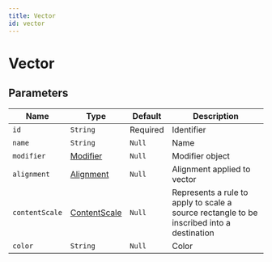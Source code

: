 ```yaml
---
title: Vector
id: vector
---
```


# Vector

## Parameters

| Name           | Type                                                                 | Default  | Description                                                                               |
| -------------- | -------------------------------------------------------------------- | -------- | ----------------------------------------------------------------------------------------- |
| `id`           | `String `                                                            | Required | Identifier                                                                                |
| `name`         | `String `                                                            | `Null`   | Name                                                                                      |
| `modifier`     | [Modifier](https://componentbox.io/docs/foundation/modifier)         | `Null`   | Modifier object                                                                           |
| `alignment`    | [Alignment](https://componentbox.io/docs/foundation/alignment)       | `Null`   | Alignment applied to vector                                                               |
| `contentScale` | [ContentScale](https://componentbox.io/docs/foundation/contentscale) | `Null`   | Represents a rule to apply to scale a source rectangle to be inscribed into a destination |
| `color`        | `String`                                                             | `Null`   | Color                                                                                     |
